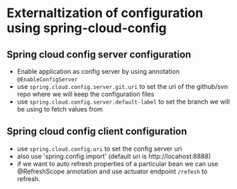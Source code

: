 # Externaltization of configuration using spring-cloud-config

## Spring cloud config server configuration
- Enable application as config server by using annotation `@EnableConfigServer`
- use `spring.cloud.config.server.git.uri` to set the uri of the github/svn repo where we will keep the configuration files
- use `spring.cloud.config.server.default-label` to set the branch we will be using to fetch values from

## Spring cloud config client configuration

- use `spring.cloud.config.uri` to set the config server uri
- also use 'spring.config.import' (default uri is http://locahost:8888)
- if we want to auto refresh properties of a particular bean we can use @RefreshScope annotation and use actuator endpoint `/refesh` to
refresh.
  
